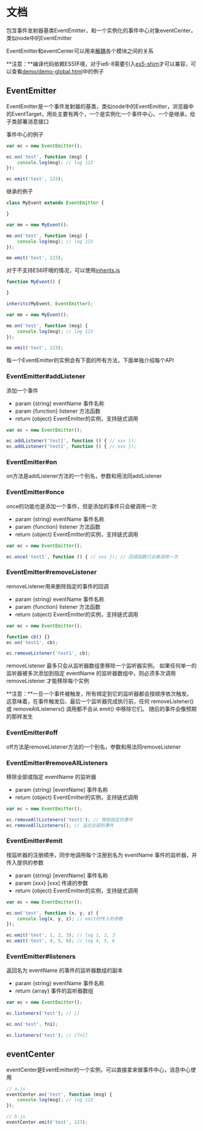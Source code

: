 # 文档
包含事件发射器基类EventEmitter，和一个实例化的事件中心对象eventCenter，类似node中的EventEmitter

EventEmitter和eventCenter可以用来[解耦](http://yanhaijing.com/program/2016/09/01/about-coupling/)各个模块之间的关系

**注意：**编译代码依赖ES5环境，对于ie6-8需要引入[es5-shim](http://github.com/es-shims/es5-shim/)才可以兼容，可以查看[demo/demo-global.html](../demo/demo-global.html)中的例子

## EventEmitter
EventEmitter是一个事件发射器的基类，类似node中的EventEmitter，浏览器中的EventTarget，用处主要有两个，一个是实例化一个事件中心，一个是继承，给子类部署消息接口

事件中心的例子
```js
var ec = new EventEmitter();

ec.on('test', function (msg) {
    console.log(msg); // log 123
});

ec.emit('test', 123);
```

继承的例子

```js
class MyEvent extends EventEmitter {

}

var me = new MyEvent();

me.on('test', function (msg) {
    console.log(msg); // log 123
});

me.emit('test', 123);
```

对于不支持ES6环境的情况，可以使用[inherits.js](https://github.com/yanhaijing/inherits.js)

```js
function MyEvent() {

}

inherits(MyEvent, EventEmitter);

var me = new MyEvent();

me.on('test', function (msg) {
    console.log(msg); // log 123
});

me.emit('test', 123);
```

每一个EventEmitter的实例会有下面的所有方法，下面单独介绍每个API

### EventEmitter#addListener
添加一个事件

- param {string} eventName 事件名称
- param {function} listener 方法函数
- return {object} EventEmitter的实例，支持链式调用

```js
var ec = new EventEmitter();

ec.addListener('test1', function () { // xxx });
ec.addListener('test2', function () { // xxx });
```

### EventEmitter#on
on方法是addListener方法的一个别名，参数和用法同addListener

### EventEmitter#once
once的功能也是添加一个事件，但是添加的事件只会被调用一次

- param {string} eventName 事件名称
- param {function} listener 方法函数
- return {object} EventEmitter的实例，支持链式调用

```js
var ec = new EventEmitter();

ec.once('test1', function () { // xxx }); // 回调函数只会被调用一次
```

### EventEmitter#removeListener
removeListener用来删除指定的事件的回调

- param {string} eventName 事件名称
- param {function} listener 方法函数
- return {object} EventEmitter的实例，支持链式调用

```js
var ec = new EventEmitter();

function cb() {}
ec.on('test1', cb);

ec.removeListener('test1', cb);
```

removeListener 最多只会从监听器数组里移除一个监听器实例。 如果任何单一的监听器被多次添加到指定 eventName 的监听器数组中，则必须多次调用 removeListener 才能移除每个实例

**注意：**一旦一个事件被触发，所有绑定到它的监听器都会按顺序依次触发。这意味着，在事件触发后、最后一个监听器完成执行前，任何 removeListener() 或 removeAllListeners() 调用都不会从 emit() 中移除它们。 随后的事件会像预期的那样发生

### EventEmitter#off
off方法是removeListener方法的一个别名，参数和用法同removeListener

### EventEmitter#removeAllListeners
移除全部或指定 eventName 的监听器

- param {string} [eventName] 事件名称
- return {object} EventEmitter的实例，支持链式调用

```js
var ec = new EventEmitter();

ec.removeAllListeners('test1'); // 移除指定的事件
ec.removeAllListeners(); // 溢出全部的事件
```

### EventEmitter#emit
按监听器的注册顺序，同步地调用每个注册到名为 eventName 事件的监听器，并传入提供的参数

- param {string} [eventName] 事件名称
- param {xxx} [xxx] 传递的参数
- return {object} EventEmitter的实例，支持链式调用

```js
var ec = new EventEmitter();

ec.on('test', function (x, y, z) {
    console.log(x, y, z); // emit时传入的参数
});

ec.emit('test', 1, 2, 3); // log 1, 2, 3
ec.emit('test', 4, 5, 6); // log 4, 5, 6
```

### EventEmitter#listeners
返回名为 eventName 的事件的监听器数组的副本

- param {string} eventName 事件名称
- return {array} 事件的监听器数组

```js
var ec = new EventEmitter();

ec.listeners('test'); // []

ec.on('test', fn1);

ec.listeners('test'); // [fn1]
```

## eventCenter
eventCenter是EventEmitter的一个实例，可以直接拿来做事件中心，消息中心使用

```js
// a.js
eventCenter.on('test', function (msg) {
    console.log(msg); // log 123
});

// b.js
eventCenter.emit('test', 123);
```
